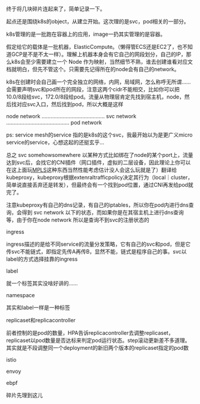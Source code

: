 终于将几块碎片连起来了，简单记录一下。

起点还是围绕k8s的object，从建立开始。这次理的是svc，pod相关的一部分。

k8s管理的是一批跑在容器上的应用，image一扔其实管理的是容器。

假定给它的载体是一批机器，ElasticCompute。（懒得管ECS还是EC2了，也不知道GCP是不是不太一样）。理解上机器本身会有它自己的网段划分，自己的IP，那么k8s会至少需要建立一个 Node 作为映射，当然细节不熟，谁去创建谁看对应文档就明白，但先不管这个。只需要先记得所在的node会有自己的network。

k8s在创建时会自己画一个完全独立的网络，内网，局域网，怎么称呼无所谓……会需要声明svc和pod所在的网段，注意这两个cidr不能相交，比如你可以把10.0/8段给svc，172.0/8段给pod。流量从物理层肯定先找到宿主机，node，然后找对应svc入口，然后找到pod，所以大概是这样

node network
……………………………………
svc network
……………………………………
pod network

ps: service mesh的service 指的是k8s的这个svc，我最开始以为是更广义micro service的service，心想这起的还挺玄乎…

总之 svc somehowsomewhere 以某种方式比如绑在了node的某个port上，流量达到svc后，会找它的CNI插件（网口插件，虚拟的二层设备，因此理论上你可以在这上面玩[MPLS](https://zh.wikipedia.org/wiki/%E5%A4%9A%E5%8D%8F%E8%AE%AE%E6%A0%87%E7%AD%BE%E4%BA%A4%E6%8D%A2)这种东西当然性能考虑估计没人会这么玩就是了）翻译给kubeproxy，kubeproxy根据extenraltrafficpolicy决定其行为（local｜cluster，简单说直接丢弃还是转发），但最终会有一个找到pod位置，通过CNI再发给pod就完了。

注意kubeproxy有自己的dns记录，有自己的iptables，所以你在pod内进行dns查询，会得到 svc network 以下的状态，而如果你是在其宿主机上进行dns查询等，由于你在node network 所以是查询不到svc的注册状态的

ingress

ingress描述的是给不同service的流量分发策略，它有自己的svc和pod，但是它传svc不能链式，即指定先传A再传B，显然不能，链式是程序自己的事。svc以label的方式选择挂靠的ingress

label

就一个标签其实没啥好讲的……

namespace

其实和label一样是一种标签

replicaset和replicacontroller

前者控制的是pod的数量，HPA告诉replicacontroller去调整replicaset，replicaset以pod数量是否达标来判定pod运行状态。step滚动更新差不多道理。其实就是不段调整同一个deployment的新旧两个版本的replicaset指定的pod数

istio

envoy

ebpf



碎片先理到这儿

